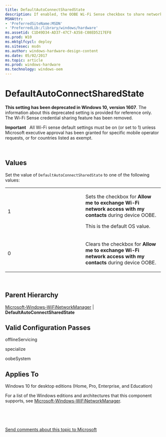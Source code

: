 ```yaml
---
title: DefaultAutoConnectSharedState
description: If enabled, the OOBE Wi-Fi Sense checkbox to share networks with contacts will be checked.
MSHAttr:
- 'PreferredSiteName:MSDN'
- 'PreferredLib:/library/windows/hardware'
ms.assetid: C1D49D34-AD37-47C7-A358-C08ED5217EF8
ms.prod: W10
ms.mktglfcycl: deploy
ms.sitesec: msdn
ms.author: windows-hardware-design-content
ms.date: 05/02/2017
ms.topic: article
ms.prod: windows-hardware
ms.technology: windows-oem
---
```


# DefaultAutoConnectSharedState

**This setting has been deprecated in Windows 10, version 1607**. The information about this deprecated setting is provided for reference only. The Wi-Fi Sense credential sharing feature has been removed.

**Important**  
All Wi-Fi sense default settings must be on (or set to 1) unless Microsoft executive approval has been granted for specific mobile operator requests, or for countries listed as exempt.

 

## Values


Set the value of `DefaultAutoConnectSharedState` to one of the following values:

<table>
<colgroup>
<col width="50%" />
<col width="50%" />
</colgroup>
<tbody>
<tr class="odd">
<td><p>1</p></td>
<td><p>Sets the checkbox for <strong>Allow me to exchange Wi-Fi network access with my contacts</strong> during device OOBE.</p>
<p>This is the default OS value.</p></td>
</tr>
<tr class="even">
<td><p>0</p></td>
<td><p>Clears the checkbox for <strong>Allow me to exchange Wi-Fi network access with my contacts</strong> during device OOBE.</p></td>
</tr>
</tbody>
</table>

 

## Parent Hierarchy


[Microsoft-Windows-WiFiNetworkManager](microsoft-windows-wifinetworkmanager.md) | **DefaultAutoConnectSharedState**

## Valid Configuration Passes


offlineServicing

specialize

oobeSystem

## Applies To


Windows 10 for desktop editions (Home, Pro, Enterprise, and Education)

For a list of the Windows editions and architectures that this component supports, see [Microsoft-Windows-WiFiNetworkManager](microsoft-windows-wifinetworkmanager.md).

 

 

[Send comments about this topic to Microsoft](mailto:wsddocfb@microsoft.com?subject=Documentation%20feedback%20%5Bp_unattend\p_unattend%5D:%20DefaultAutoConnectSharedState%20%20RELEASE:%20%2810/3/2016%29&body=%0A%0APRIVACY%20STATEMENT%0A%0AWe%20use%20your%20feedback%20to%20improve%20the%20documentation.%20We%20don't%20use%20your%20email%20address%20for%20any%20other%20purpose,%20and%20we'll%20remove%20your%20email%20address%20from%20our%20system%20after%20the%20issue%20that%20you're%20reporting%20is%20fixed.%20While%20we're%20working%20to%20fix%20this%20issue,%20we%20might%20send%20you%20an%20email%20message%20to%20ask%20for%20more%20info.%20Later,%20we%20might%20also%20send%20you%20an%20email%20message%20to%20let%20you%20know%20that%20we've%20addressed%20your%20feedback.%0A%0AFor%20more%20info%20about%20Microsoft's%20privacy%20policy,%20see%20http://privacy.microsoft.com/default.aspx. "Send comments about this topic to Microsoft")




